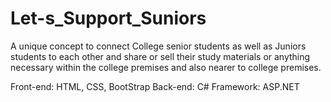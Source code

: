 # Let-s_Support_Suniors
A unique concept to connect College senior students as well as Juniors students to each other and share or sell their study materials or anything necessary within the college premises and also nearer to college premises.

Front-end: HTML, CSS, BootStrap
Back-end: C#
Framework: ASP.NET
